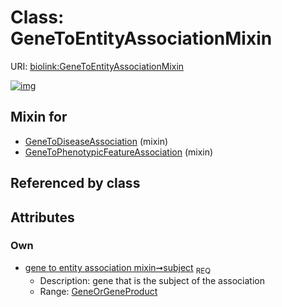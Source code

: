 
# Class: GeneToEntityAssociationMixin




URI: [biolink:GeneToEntityAssociationMixin](https://w3id.org/biolink/vocab/GeneToEntityAssociationMixin)


[![img](https://yuml.me/diagram/nofunky;dir:TB/class/[GeneOrGeneProduct]<subject%201..1-++[GeneToEntityAssociationMixin],[GeneToPhenotypicFeatureAssociation]uses%20-.->[GeneToEntityAssociationMixin],[GeneToDiseaseAssociation]uses%20-.->[GeneToEntityAssociationMixin],[GeneToPhenotypicFeatureAssociation],[GeneToDiseaseAssociation],[GeneOrGeneProduct])](https://yuml.me/diagram/nofunky;dir:TB/class/[GeneOrGeneProduct]<subject%201..1-++[GeneToEntityAssociationMixin],[GeneToPhenotypicFeatureAssociation]uses%20-.->[GeneToEntityAssociationMixin],[GeneToDiseaseAssociation]uses%20-.->[GeneToEntityAssociationMixin],[GeneToPhenotypicFeatureAssociation],[GeneToDiseaseAssociation],[GeneOrGeneProduct])

## Mixin for

 * [GeneToDiseaseAssociation](GeneToDiseaseAssociation.md) (mixin) 
 * [GeneToPhenotypicFeatureAssociation](GeneToPhenotypicFeatureAssociation.md) (mixin) 

## Referenced by class


## Attributes


### Own

 * [gene to entity association mixin➞subject](gene_to_entity_association_mixin_subject.md)  <sub>REQ</sub>
     * Description: gene that is the subject of the association
     * Range: [GeneOrGeneProduct](GeneOrGeneProduct.md)
